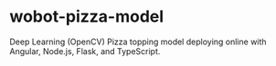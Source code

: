 # wobot-pizza-model
Deep Learning (OpenCV) Pizza topping model deploying online with Angular, Node.js, Flask, and TypeScript. 
